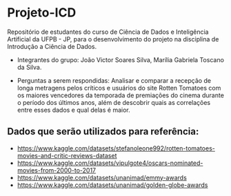 # Projeto-ICD
Repositório de estudantes do curso de Ciência de Dados e Inteligência Artificial da UFPB - JP, para o desenvolvimento do projeto na disciplina de Introdução a Ciência de Dados.

* Integrantes do grupo: João Victor Soares Silva, Marília Gabriela Toscano da Silva.

* Perguntas a serem respondidas: Analisar e comparar a recepção de longa metragens pelos críticos e usuários do site Rotten Tomatoes com os maiores vencedores da temporada de premiações do cinema durante o período dos últimos anos, além de descobrir quais as correlações entre esses dados e qual delas é maior.

## Dados que serão utilizados para referência:
* https://www.kaggle.com/datasets/stefanoleone992/rotten-tomatoes-movies-and-critic-reviews-dataset
* https://www.kaggle.com/datasets/vipulgote4/oscars-nominated-movies-from-2000-to-2017
* https://www.kaggle.com/datasets/unanimad/emmy-awards
* https://www.kaggle.com/datasets/unanimad/golden-globe-awards
